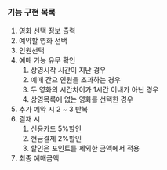 ### 기능 구현 목록<br>

1. 영화 선택 정보 출력<br>
2. 예약할 영화 선택<br>
3. 인원선택<br>
4. 예매 가능 유무 확인<br>
   1) 상영시작 시간이 지난 경우<br>
   2) 예매 간으 인원을 초과하는 경우<br>
   3) 두 영화의 시간차이가 1시간 이내가 아닌 경우<br>
   4) 상영목록에 없는 영화를 선택한 경우<br>
5. 추가 예약 시 2 ~ 3 반복<br>
6. 결재 시<br>
   1) 신용카드 5%할인<br>
   2) 현금결제 2%할인<br>
   3) 할인은 포인트를 제외한 금액에서 적용<br>
7. 최종 예매금액<br>

